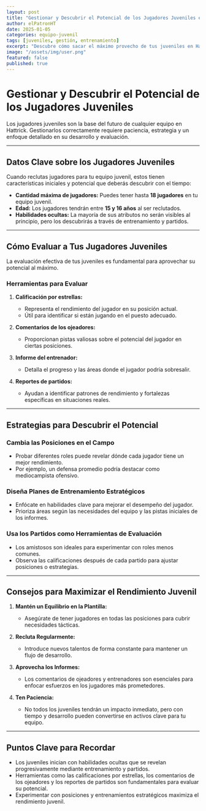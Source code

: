 ```yaml
---
layout: post
title: "Gestionar y Descubrir el Potencial de los Jugadores Juveniles en Hattrick"
author: elPatronHT
date: 2025-01-05
categories: equipo-juvenil
tags: [juveniles, gestión, entrenamiento]
excerpt: "Descubre cómo sacar el máximo provecho de tus juveniles en Hattrick con estrategias de evaluación y entrenamiento."
image: "/assets/img/user.png"
featured: false
published: true
---
```


# Gestionar y Descubrir el Potencial de los Jugadores Juveniles

Los jugadores juveniles son la base del futuro de cualquier equipo en Hattrick. Gestionarlos correctamente requiere paciencia, estrategia y un enfoque detallado en su desarrollo y evaluación.

---

## Datos Clave sobre los Jugadores Juveniles

Cuando reclutas jugadores para tu equipo juvenil, estos tienen características iniciales y potencial que deberás descubrir con el tiempo:

- **Cantidad máxima de jugadores:** Puedes tener hasta **18 jugadores** en tu equipo juvenil.
- **Edad:** Los jugadores tendrán entre **15 y 16 años** al ser reclutados.
- **Habilidades ocultas:** La mayoría de sus atributos no serán visibles al principio, pero los descubrirás a través de entrenamiento y partidos.

---

## Cómo Evaluar a Tus Jugadores Juveniles

La evaluación efectiva de tus juveniles es fundamental para aprovechar su potencial al máximo.

### Herramientas para Evaluar

1. **Calificación por estrellas:**

   - Representa el rendimiento del jugador en su posición actual.
   - Útil para identificar si están jugando en el puesto adecuado.

2. **Comentarios de los ojeadores:**

   - Proporcionan pistas valiosas sobre el potencial del jugador en ciertas posiciones.

3. **Informe del entrenador:**

   - Detalla el progreso y las áreas donde el jugador podría sobresalir.

4. **Reportes de partidos:**
   - Ayudan a identificar patrones de rendimiento y fortalezas específicas en situaciones reales.

---

## Estrategias para Descubrir el Potencial

### Cambia las Posiciones en el Campo

- Probar diferentes roles puede revelar dónde cada jugador tiene un mejor rendimiento.
- Por ejemplo, un defensa promedio podría destacar como mediocampista ofensivo.

### Diseña Planes de Entrenamiento Estratégicos

- Enfócate en habilidades clave para mejorar el desempeño del jugador.
- Prioriza áreas según las necesidades del equipo y las pistas iniciales de los informes.

### Usa los Partidos como Herramientas de Evaluación

- Los amistosos son ideales para experimentar con roles menos comunes.
- Observa las calificaciones después de cada partido para ajustar posiciones o estrategias.

---

## Consejos para Maximizar el Rendimiento Juvenil

1. **Mantén un Equilibrio en la Plantilla:**

   - Asegúrate de tener jugadores en todas las posiciones para cubrir necesidades tácticas.

2. **Recluta Regularmente:**

   - Introduce nuevos talentos de forma constante para mantener un flujo de desarrollo.

3. **Aprovecha los Informes:**

   - Los comentarios de ojeadores y entrenadores son esenciales para enfocar esfuerzos en los jugadores más prometedores.

4. **Ten Paciencia:**
   - No todos los juveniles tendrán un impacto inmediato, pero con tiempo y desarrollo pueden convertirse en activos clave para tu equipo.

---

## Puntos Clave para Recordar

- Los juveniles inician con habilidades ocultas que se revelan progresivamente mediante entrenamiento y partidos.
- Herramientas como las calificaciones por estrellas, los comentarios de los ojeadores y los reportes de partidos son fundamentales para evaluar su potencial.
- Experimentar con posiciones y entrenamientos estratégicos maximiza el rendimiento juvenil.